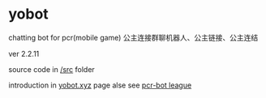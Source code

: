 # yobot
chatting bot for pcr(mobile game)
公主连接群聊机器人、公主链接、公主连结

ver 2.2.11

source code in [/src](https://github.com/yuudi/yobot/tree/master/src/client) folder

introduction in [yobot.xyz](https://yobot.xyz/) page
alse see [pcr-bot league](https://www.pcrbot.com)
